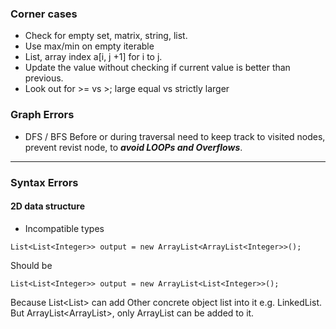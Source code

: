 ### Corner cases

- Check for empty set, matrix, string, list.
- Use max/min on empty iterable
- List, array index a[i, j +1] for i to j.
- Update the value without checking if current value is better than previous.
- Look out for >= vs >; large equal vs strictly larger


### Graph Errors
- DFS / BFS 
Before or during traversal need to keep track to visited nodes, prevent revist node, to ***avoid LOOPs and Overflows***.
---

### Syntax Errors
#### 2D data structure
- Incompatible types
```
List<List<Integer>> output = new ArrayList<ArrayList<Integer>>();
```
Should be 
```
List<List<Integer>> output = new ArrayList<List<Integer>>();
```
Because List<List<Integer>> can add Other concrete object list into it e.g. LinkedList. But ArrayList<ArrayList<Integer>>, only ArrayList can be added to it.

